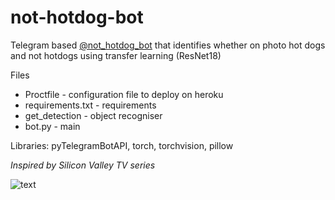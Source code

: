 # not-hotdog-bot

Telegram based [@not_hotdog_bot](https://t.me/not_hotdog_bot) that identifies whether on photo hot dogs and not hotdogs using transfer learning (ResNet18)

Files
* Proctfile - configuration file to deploy on heroku
* requirements.txt - requirements
* get_detection - object recogniser
* bot.py - main

Libraries: pyTelegramBotAPI, torch, torchvision, pillow

*Inspired by Silicon Valley TV series*

![text](https://miro.medium.com/max/4320/1*FZSvtomVWXV6hQp1Mkdk3A.png)
